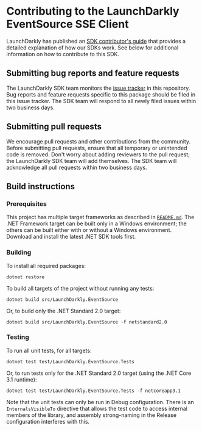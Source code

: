 # Contributing to the LaunchDarkly EventSource SSE Client

LaunchDarkly has published an [SDK contributor's guide](https://docs.launchdarkly.com/docs/sdk-contributors-guide) that provides a detailed explanation of how our SDKs work. See below for additional information on how to contribute to this SDK.

## Submitting bug reports and feature requests

The LaunchDarkly SDK team monitors the [issue tracker](https://github.com/launchdarkly/dotnet-eventsource/issues) in this repository. Bug reports and feature requests specific to this package should be filed in this issue tracker. The SDK team will respond to all newly filed issues within two business days.
 
## Submitting pull requests
 
We encourage pull requests and other contributions from the community. Before submitting pull requests, ensure that all temporary or unintended code is removed. Don't worry about adding reviewers to the pull request; the LaunchDarkly SDK team will add themselves. The SDK team will acknowledge all pull requests within two business days.
 
## Build instructions
 
### Prerequisites

This project has multiple target frameworks as described in [`README.md`](./README.md). The .NET Framework target can be built only in a Windows environment; the others can be built either with or without a Windows environment. Download and install the latest .NET SDK tools first.

### Building
 
To install all required packages:

```
dotnet restore
```

To build all targets of the project without running any tests:

```
dotnet build src/LaunchDarkly.EventSource
```

Or, to build only the .NET Standard 2.0 target:

```
dotnet build src/LaunchDarkly.EventSource -f netstandard2.0
```
 
### Testing
 
To run all unit tests, for all targets:

```
dotnet test test/LaunchDarkly.EventSource.Tests
```

Or, to run tests only for the .NET Standard 2.0 target (using the .NET Core 3.1 runtime):

```
dotnet test test/LaunchDarkly.EventSource.Tests -f netcoreapp3.1
```

Note that the unit tests can only be run in Debug configuration. There is an `InternalsVisibleTo` directive that allows the test code to access internal members of the library, and assembly strong-naming in the Release configuration interferes with this.
